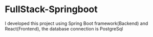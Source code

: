 # FullStack-Springboot
I developed this project using Spring Boot framework(Backend) and React(Frontend), the database connection is PostgreSql
